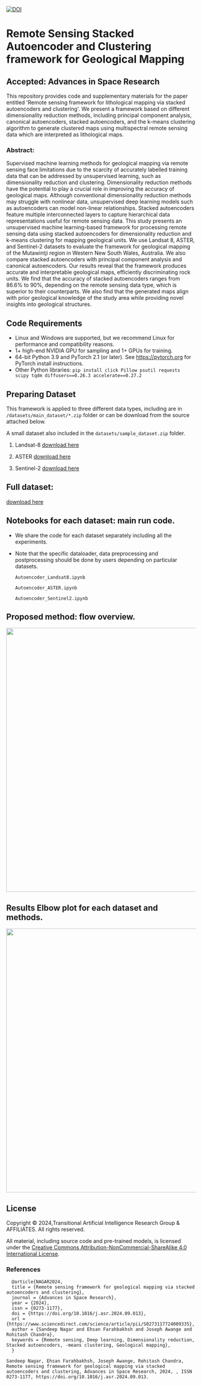 [![DOI](https://zenodo.org/badge/512082635.svg)](https://zenodo.org/badge/latestdoi/512082635)

# Remote Sensing Stacked Autoencoder and Clustering framework for Geological Mapping
## Accepted: Advances in Space Research

This repository provides code and supplementary materials for the paper entitled 'Remote sensing framework for lithological mapping via stacked autoencoders and clustering'. 
We present a framework based on different dimensionality reduction methods, including principal component analysis, canonical autoencoders, stacked autoencoders, and the k-means clustering algorithm to generate clustered maps using multispectral remote sensing data which are interpreted as lithological maps.

### Abstract: 
Supervised machine learning methods for geological mapping via remote sensing face limitations due to the scarcity of accurately labelled training data that can be addressed by unsupervised learning, such as dimensionality reduction and clustering. Dimensionality reduction methods have the potential to play a crucial role in improving the accuracy of geological maps. Although conventional dimensionality reduction methods may struggle with nonlinear data, unsupervised deep learning models such as autoencoders can model non-linear relationships. Stacked autoencoders feature multiple interconnected layers to capture hierarchical data representations useful for remote sensing data. This study presents an unsupervised machine learning-based framework for processing remote sensing data using stacked autoencoders for dimensionality reduction and k-means clustering for mapping geological units. We use Landsat 8, ASTER, and Sentinel-2 datasets to evaluate the framework for geological mapping of the Mutawintji region in Western New South Wales, Australia. We also compare stacked autoencoders with principal component analysis and canonical autoencoders. Our results reveal that the framework produces accurate and interpretable geological maps, efficiently discriminating rock units. We find that the accuracy of stacked autoencoders ranges from 86.6% to 90%, depending on the remote sensing data type, which is superior to their counterparts. We also find that the generated maps align with prior geological knowledge of the study area while providing novel insights into geological structures.

## Code Requirements

* Linux and Windows are supported, but we recommend Linux for performance and compatibility reasons.
* 1+ high-end NVIDIA GPU for sampling and 1+ GPUs for training.
* 64-bit Python 3.9 and PyTorch 2.1 (or later). See https://pytorch.org for PyTorch install instructions.
* Other Python libraries: `pip install click Pillow psutil requests scipy tqdm diffusers==0.26.3 accelerate==0.27.2`

## Preparing Dataset
This framework is applied to three different data types, including are in `/datasets/main_dataset/*.zip` folder or can be download from the source attached below.

A small dataset also included in the `datasets/sample_dataset.zip` folder.

1. Landsat-8 
[download here](https://www.usgs.gov/landsat-missions/landsat-data-access)

2. ASTER
[download here](https://asterweb.jpl.nasa.gov/)

4. Sentinel-2
[download here](https://sentinels.copernicus.eu/web/sentinel/missions/sentinel-2)


## Full dataset: 
[download here](https://www.dropbox.com/scl/fo/0k3d0pooovlsj97ztocb0/h?rlkey=colw5u0hc5tsnlt6ywolvo9i3&dl=0) 

##  Notebooks for each dataset: main run code.
* We share the code for each dataset separately including all the experiments.
* Note that the specific dataloader, data preprocessing and postprocessing should be done by users depending on particular datasets.

   `Autoencoder_Landsat8.ipynb` 
   
   `Autoencoder_ASTER.ipynb`

   `Autoencoder_Sentinel2.ipynb`   


## Proposed method: flow overview.
<!--- ![image](https://github.com/sydney-machine-learning/autoencoders_remotesensing/assets/14858627/bbcd7578-679d-4c26-bd0d-39b65208ca2a)  align="right"  --->
<img src='https://github.com/sydney-machine-learning/autoencoders_remotesensing/assets/14858627/bbcd7578-679d-4c26-bd0d-39b65208ca2a' width='700'  >

## Results Elbow plot for each dataset and methods.
<!--- ![image](https://github.com/sydney-machine-learning/autoencoders_remotesensing/assets/14858627/098d427f-8872-480e-bd67-16e990181af1) --->
<img src='https://github.com/sydney-machine-learning/autoencoders_remotesensing/assets/14858627/098d427f-8872-480e-bd67-16e990181af1' width ='700'>

## License

Copyright &copy; 2024,Transitional Artificial Intelligence Research Group & AFFILIATES. All rights reserved.

All material, including source code and pre-trained models, is licensed under the [Creative Commons Attribution-NonCommercial-ShareAlike 4.0 International License](http://creativecommons.org/licenses/by-nc-sa/4.0/).

### References


      @article{NAGAR2024,
      title = {Remote sensing framework for geological mapping via stacked autoencoders and clustering},
      journal = {Advances in Space Research},
      year = {2024},
      issn = {0273-1177},
      doi = {https://doi.org/10.1016/j.asr.2024.09.013},
      url = {https://www.sciencedirect.com/science/article/pii/S0273117724009335},
      author = {Sandeep Nagar and Ehsan Farahbakhsh and Joseph Awange and Rohitash Chandra},
      keywords = {Remote sensing, Deep learning, Dimensionality reduction, Stacked autoencoders, -means clustering, Geological mapping},
      }


`Sandeep Nagar, Ehsan Farahbakhsh, Joseph Awange, Rohitash Chandra,
Remote sensing framework for geological mapping via stacked autoencoders and clustering,
Advances in Space Research,
2024,
,
ISSN 0273-1177,
https://doi.org/10.1016/j.asr.2024.09.013.`
